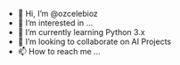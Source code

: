 - 👋 Hi, I’m @ozcelebioz
- 👀 I’m interested in ...
- 🌱 I’m currently learning Python 3.x
- 💞️ I’m looking to collaborate on AI Projects
- 📫 How to reach me ...

<!---
ozcelebioz/ozcelebioz is a ✨ special ✨ repository because its `README.md` (this file) appears on your GitHub profile.
You can click the Preview link to take a look at your changes.
--->
